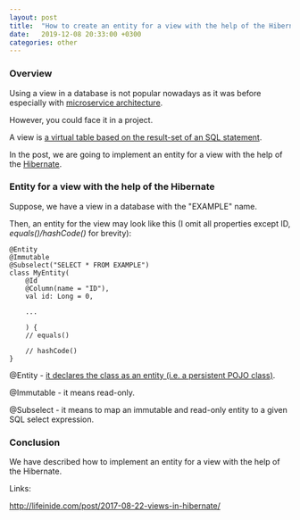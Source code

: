 ```yaml
---
layout: post
title:  "How to create an entity for a view with the help of the Hibernate"
date:   2019-12-08 20:33:00 +0300
categories: other
---
```


### Overview

Using a view in a database is not popular nowadays as it was before especially with [microservice architecture](https://microservices.io/).

However, you could face it in a project.

A view is [a virtual table based on the result-set of an SQL statement](https://www.w3schools.com/sql/sql_view.asp).

In the post, we are going to implement an entity for a view with the help of the [Hibernate](https://hibernate.org/).

### Entity for a view with the help of the Hibernate

Suppose, we have a view in a database with the "EXAMPLE" name.

Then, an entity for the view may look like this (I omit all properties except ID, *equals()/hashCode()* for brevity):

```
@Entity
@Immutable
@Subselect("SELECT * FROM EXAMPLE")
class MyEntity(
	@Id
	@Column(name = "ID"),
	val id: Long = 0,

	...

	) {
	// equals()

	// hashCode()
}
```

@Entity - [it declares the class as an entity (i.e. a persistent POJO class)](https://docs.jboss.org/hibernate/annotations/3.5/reference/en/html/entity.html#entity-hibspec-entity).

@Immutable - it means read-only.

@Subselect - it means to map an immutable and read-only entity to a given SQL select expression.

### Conclusion

We have described how to implement an entity for a view with the help of the Hibernate.

Links:

http://lifeinide.com/post/2017-08-22-views-in-hibernate/
